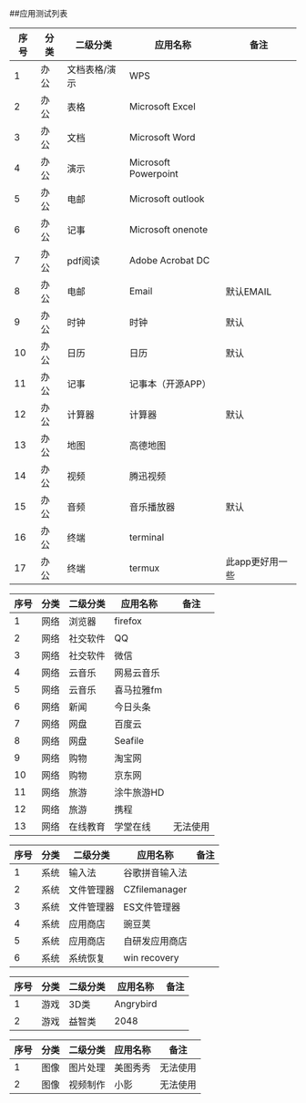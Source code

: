 ##应用测试列表

 序号|分类 | 二级分类 |应用名称 | 备注|
------------- | ------------- | ------------- |-------------| -------------
1|办公|文档表格/演示|WPS|
2|办公|表格|Microsoft Excel
3|办公|文档|Microsoft Word
4|办公|演示|Microsoft Powerpoint
5|办公|电邮|Microsoft outlook
6|办公|记事|Microsoft onenote
7|办公|pdf阅读|Adobe Acrobat DC
8|办公|电邮|Email|默认EMAIL
9|办公|时钟|时钟|默认
10|办公|日历|日历|默认
11|办公|记事|记事本（开源APP）
12|办公|计算器|计算器|默认
13|办公|地图|高德地图
14|办公|视频|腾迅视频
15|办公|音频|音乐播放器|默认
16|办公|终端|terminal
17|办公|终端|termux|此app更好用一些

 序号|分类 | 二级分类 |应用名称 | 备注|
------------- | ------------- | ------------- |-------------| -------------
1|网络|浏览器|firefox
2|网络|社交软件|QQ
3|网络|社交软件|微信
4|网络|云音乐|网易云音乐
5|网络|云音乐|喜马拉雅fm
6|网络|新闻|今日头条
7|网络|网盘|百度云
8|网络|网盘|Seafile
9|网络|购物|淘宝网
10|网络|购物|京东网
11|网络|旅游|涂牛旅游HD
12|网络|旅游|携程
13|网络|在线教育|学堂在线|无法使用

 序号|分类 | 二级分类 |应用名称 | 备注|
------------- | ------------- | ------------- |-------------| -------------
1|系统|输入法|谷歌拼音输入法
2|系统|文件管理器|CZfilemanager
3|系统|文件管理器|ES文件管理器 
4|系统|应用商店|豌豆荚
5|系统|应用商店|自研发应用商店
6|系统|系统恢复| win recovery

 序号|分类 | 二级分类 |应用名称 | 备注|
------------- | ------------- | ------------- |-------------| -------------
1|游戏|3D类|Angrybird
2|游戏|益智类|2048

 序号|分类 | 二级分类 |应用名称 | 备注|
------------- | ------------- | ------------- |-------------| -------------
1|图像|图片处理|美图秀秀|无法使用
2|图像|视频制作|小影|无法使用










